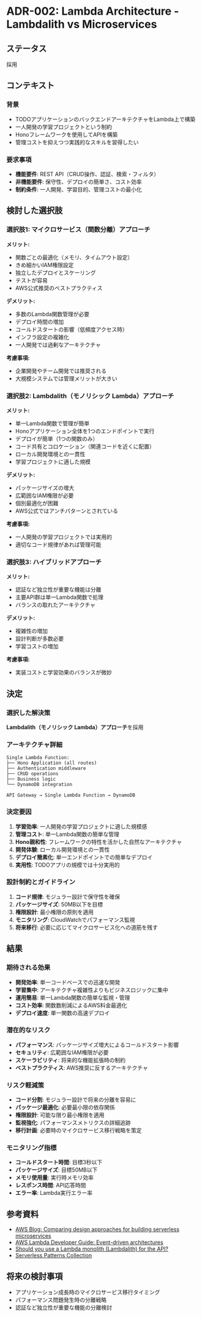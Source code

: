 # ADR-002: Lambda Architecture - Lambdalith vs Microservices

## ステータス
採用

## コンテキスト
### 背景
- TODOアプリケーションのバックエンドアーキテクチャをLambda上で構築
- 一人開発の学習プロジェクトという制約
- Honoフレームワークを使用してAPIを構築
- 管理コストを抑えつつ実践的なスキルを習得したい

### 要求事項
- **機能要件**: REST API（CRUD操作、認証、検索・フィルタ）
- **非機能要件**: 保守性、デプロイの簡単さ、コスト効率
- **制約条件**: 一人開発、学習目的、管理コストの最小化

## 検討した選択肢

### 選択肢1: マイクロサービス（関数分離）アプローチ
**メリット:**
- 関数ごとの最適化（メモリ、タイムアウト設定）
- きめ細かいIAM権限設定
- 独立したデプロイとスケーリング
- テストが容易
- AWS公式推奨のベストプラクティス

**デメリット:**
- 多数のLambda関数管理が必要
- デプロイ時間の増加
- コールドスタートの影響（低頻度アクセス時）
- インフラ設定の複雑化
- 一人開発では過剰なアーキテクチャ

**考慮事項:**
- 企業開発やチーム開発では推奨される
- 大規模システムでは管理メリットが大きい

### 選択肢2: Lambdalith（モノリシック Lambda）アプローチ
**メリット:**
- 単一Lambda関数で管理が簡単
- Honoアプリケーション全体を1つのエンドポイントで実行
- デプロイが簡単（1つの関数のみ）
- コード共有とコロケーション（関連コードを近くに配置）
- ローカル開発環境との一貫性
- 学習プロジェクトに適した規模

**デメリット:**
- パッケージサイズの増大
- 広範囲なIAM権限が必要
- 個別最適化が困難
- AWS公式ではアンチパターンとされている

**考慮事項:**
- 一人開発の学習プロジェクトでは実用的
- 適切なコード規律があれば管理可能

### 選択肢3: ハイブリッドアプローチ
**メリット:**
- 認証など独立性が重要な機能は分離
- 主要API群は単一Lambda関数で処理
- バランスの取れたアーキテクチャ

**デメリット:**
- 複雑性の増加
- 設計判断が多数必要
- 学習コストの増加

**考慮事項:**
- 実装コストと学習効果のバランスが微妙

## 決定
### 選択した解決策
**Lambdalith（モノリシック Lambda）アプローチ**を採用

### アーキテクチャ詳細
```
Single Lambda Function:
├── Hono Application (all routes)
├── Authentication middleware
├── CRUD operations
├── Business logic
└── DynamoDB integration

API Gateway → Single Lambda Function → DynamoDB
```

### 決定要因
1. **学習効率**: 一人開発の学習プロジェクトに適した規模感
2. **管理コスト**: 単一Lambda関数の簡単な管理
3. **Hono親和性**: フレームワークの特性を活かした自然なアーキテクチャ
4. **開発体験**: ローカル開発環境との一貫性
5. **デプロイ簡素化**: 単一エンドポイントでの簡単なデプロイ
6. **実用性**: TODOアプリの規模では十分実用的

### 設計制約とガイドライン
1. **コード規律**: モジュラー設計で保守性を確保
2. **パッケージサイズ**: 50MB以下を目標
3. **権限設計**: 最小権限の原則を適用
4. **モニタリング**: CloudWatchでパフォーマンス監視
5. **将来移行**: 必要に応じてマイクロサービス化への道筋を残す

## 結果
### 期待される効果
- **開発効率**: 単一コードベースでの迅速な開発
- **学習集中**: アーキテクチャ複雑性よりもビジネスロジックに集中
- **運用簡易**: 単一Lambda関数の簡単な監視・管理
- **コスト効率**: 関数数削減によるAWS料金最適化
- **デプロイ速度**: 単一関数の高速デプロイ

### 潜在的なリスク
- **パフォーマンス**: パッケージサイズ増大によるコールドスタート影響
- **セキュリティ**: 広範囲なIAM権限が必要
- **スケーラビリティ**: 将来的な機能拡張時の制約
- **ベストプラクティス**: AWS推奨に反するアーキテクチャ

### リスク軽減策
- **コード分割**: モジュラー設計で将来の分離を容易に
- **パッケージ最適化**: 必要最小限の依存関係
- **権限設計**: 可能な限り最小権限を適用
- **監視強化**: パフォーマンスメトリクスの詳細追跡
- **移行計画**: 必要時のマイクロサービス移行戦略を策定

### モニタリング指標
- **コールドスタート時間**: 目標3秒以下
- **パッケージサイズ**: 目標50MB以下
- **メモリ使用量**: 実行時メモリ効率
- **レスポンス時間**: API応答時間
- **エラー率**: Lambda実行エラー率

## 参考資料
- [AWS Blog: Comparing design approaches for building serverless microservices](https://aws.amazon.com/jp/blogs/news/comparing-design-approaches-for-building-serverless-microservices/)
- [AWS Lambda Developer Guide: Event-driven architectures](https://docs.aws.amazon.com/lambda/latest/dg/concepts-event-driven-architectures.html#monolith)
- [Should you use a Lambda monolith (Lambdalith) for the API?](https://rehanvdm.com/blog/should-you-use-a-lambda-monolith-lambdalith-for-the-api)
- [Serverless Patterns Collection](https://serverlessland.com/patterns)

## 将来の検討事項
- アプリケーション成長時のマイクロサービス移行タイミング
- パフォーマンス問題発生時の分離戦略
- 認証など独立性が重要な機能の分離検討